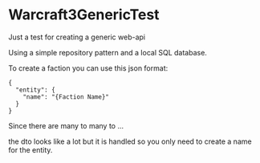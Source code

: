 # Warcraft3GenericTest
Just a test for creating a generic web-api

Using a simple repository pattern and a local SQL database.


To create a faction you can use this json format:
```
{
  "entity": {
    "name": "{Faction Name}"
  }
}
```

Since there are many to many to ...

the dto looks like a lot but it is handled so you only need to create a name for the entity.
